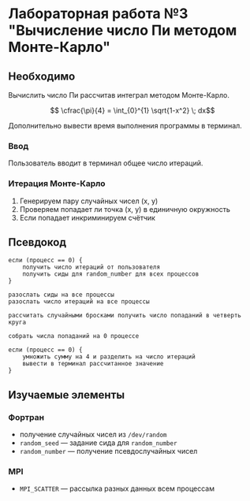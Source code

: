 # Лабораторная работа №3 "Вычисление число Пи методом Монте-Карло"

## Необходимо

Вычислить число Пи рассчитав интеграл методом Монте-Карло.

$$ \cfrac{\pi}{4} = \int_{0}^{1} \sqrt{1-x^2} \; dx$$

Дополнительно вывести время выполнения программы в терминал.

### Ввод
Пользователь вводит в терминал общее число итераций.

### Итерация Монте-Карло

1. Генерируем пару случайных чисел (x, y)
2. Проверяем попадает ли точка (x, y) в единичную окружность
3. Если попадает инкриминируем счётчик

## Псевдокод
```
если (процесс == 0) {
    получить число итераций от пользователя
    получить сиды для random_number для всех процессов
}

разослать сиды на все процессы
разослать число итераций на все процессы

рассчитать случайными бросками получить число попаданий в четверть круга

собрать числа попаданий на 0 процессе

если (процесс == 0) {
    умножить сумму на 4 и разделить на число итераций
    вывести в терминал рассчитанное значение
}
```

## Изучаемые элементы

### Фортран

- получение случайных чисел из `/dev/random`
- `random_seed` — задание сида для `random_number`
- `random_number` — получение псевдослучайных чисел

### MPI

- `MPI_SCATTER` — рассылка разных данных всем процессам